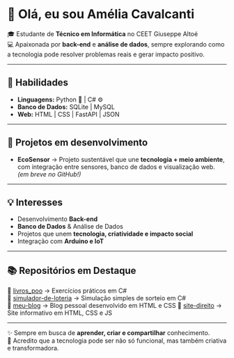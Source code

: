 # 👋 Olá, eu sou Amélia Cavalcanti  

🎓 Estudante de **Técnico em Informática** no CEET Giuseppe Altoé  
💻 Apaixonada por **back-end** e **análise de dados**, sempre explorando como a tecnologia pode resolver problemas reais e gerar impacto positivo.  

---

## 🚀 Habilidades
- **Linguagens:** Python 🐍 | C# ⚙️  
- **Banco de Dados:** SQLite | MySQL  
- **Web:** HTML | CSS | FastAPI | JSON

---

## 🌱 Projetos em desenvolvimento
- **EcoSensor** → Projeto sustentável que une **tecnologia + meio ambiente**, com integração entre sensores, banco de dados e visualização web. *(em breve no GitHub!)*  

---

## 💡 Interesses
- Desenvolvimento **Back-end**  
- **Banco de Dados** & Análise de Dados  
- Projetos que unem **tecnologia, criatividade e impacto social**  
- Integração com **Arduino e IoT**  

---

## 📚 Repositórios em Destaque
🔹 [livros_poo](https://github.com/ameliacavalcanti/livros_poo) → Exercícios práticos em C#  
🔹 [simulador-de-loteria](https://github.com/ameliacavalcanti/simulador-de-loteria) → Simulação simples de sorteio em C#  
🔹 [meu-blog](https://github.com/ameliacavalcanti/meu-blog) → Blog pessoal desenvolvido em HTML e CSS
🔹 [site-direito]([link](https://github.com/ameliacavalcanti/SiteDireito)) → Site informativo em HTML, CSS e JS

---

✨ Sempre em busca de **aprender, criar e compartilhar** conhecimento.  
🌙 Acredito que a tecnologia pode ser não só funcional, mas também criativa e transformadora.  
